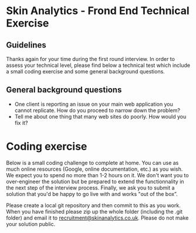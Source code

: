 # Skin Analytics - Frond End Technical Exercise

## Guidelines

Thanks again for your time during the first round interview. In order to assess your technical level, please find below a technical test which include a small coding exercise and some general background questions. 

## General background questions

- One client is reporting an issue on your main web application you cannot replicate. How do you proceed to narrow down the problem?
- Tell me about one thing that many web sites do poorly. How would you fix it?

# Coding exercise

Below is a small coding challenge to complete at home. You can use as much online resources (Google, online documentation, etc.) as you wish. We expect you to spend no more than 1-2 hours on it. We don't want you to over-engineer the solution but be prepared to extend the functionnality in the next step of the interview process. Finally, we ask you to submit a solution that you'd be happy to go live with and works "out of the box”.

Please create a local git repository and then commit to this as you work. When you have finished please zip up the whole folder (including the .git folder) and email it to recruitment@skinanalytics.co.uk. Please do not make your solution public.
